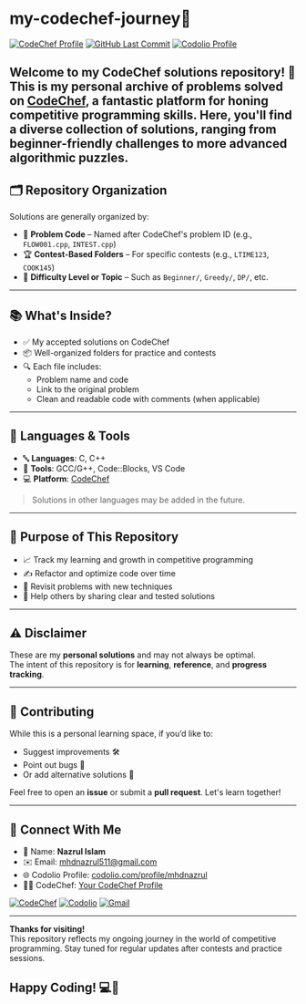 # my-codechef-journey🚀

[![CodeChef Profile](https://img.shields.io/badge/CodeChef-Profile-brightgreen?style=for-the-badge&logo=codechef)](https://www.codechef.com/users/mhdnazrul)
[![GitHub Last Commit](https://img.shields.io/github/last-commit/mhdnazrul/my-codechef-journey?style=for-the-badge&logo=github)](https://github.com/mhdnazrul/my-codechef-journey/commits/main)
[![Codolio Profile](https://img.shields.io/badge/Codolio-Profile-blue?style=flat-square&logo=link)](https://codolio.com/profile/mhdnazrul)

Welcome to my CodeChef solutions repository! 🎉 This is my personal archive of problems solved on [CodeChef](https://www.codechef.com/), a fantastic platform for honing competitive programming skills. Here, you'll find a diverse collection of solutions, ranging from beginner-friendly challenges to more advanced algorithmic puzzles.
---

## 🗂️ Repository Organization

Solutions are generally organized by:

- 🧩 **Problem Code** – Named after CodeChef's problem ID (e.g., `FLOW001.cpp`, `INTEST.cpp`)
- 🏆 **Contest-Based Folders** – For specific contests (e.g., `LTIME123`, `COOK145`)
- 📁 **Difficulty Level or Topic** – Such as `Beginner/`, `Greedy/`, `DP/`, etc.

---

## 📚 What's Inside?

- ✅ My accepted solutions on CodeChef
- 📦 Well-organized folders for practice and contests
- 🔍 Each file includes:
  - Problem name and code
  - Link to the original problem
  - Clean and readable code with comments (when applicable)

---

## 🧠 Languages & Tools

- 🔤 **Languages**: C, C++
- 🧰 **Tools**: GCC/G++, Code::Blocks, VS Code
- 💻 **Platform**: [CodeChef](https://www.codechef.com/)

> Solutions in other languages may be added in the future.

---

## 🎯 Purpose of This Repository

- 📈 Track my learning and growth in competitive programming
- ✍️ Refactor and optimize code over time
- 🧪 Revisit problems with new techniques
- 🌱 Help others by sharing clear and tested solutions

---

## ⚠️ Disclaimer

These are my **personal solutions** and may not always be optimal.  
The intent of this repository is for **learning**, **reference**, and **progress tracking**.

---

## 🤝 Contributing

While this is a personal learning space, if you’d like to:

- Suggest improvements 🛠️  
- Point out bugs 🐞  
- Or add alternative solutions 🔄  

Feel free to open an **issue** or submit a **pull request**. Let's learn together!

---

## 🔗 Connect With Me

- 👤 Name: **Nazrul Islam**
- ✉️ Email: [mhdnazrul511@gmail.com](mailto:mhdnazrul511@gmail.com)
- 🌐 Codolio Profile: [codolio.com/profile/mhdnazrul](https://codolio.com/profile/mhdnazrul)
- 🧑‍💻 CodeChef: [Your CodeChef Profile](https://www.codechef.com/users/mhdnazrul)

[![CodeChef](https://img.shields.io/badge/CodeChef-Profile-brightgreen?style=flat-square&logo=codechef)](https://www.codechef.com/users/mhdnazrul)
[![Codolio](https://img.shields.io/badge/Codolio-Profile-blue?style=flat-square&logo=link)](https://codolio.com/profile/mhdnazrul)
[![Gmail](https://img.shields.io/badge/Email-mhdnazrul511@gmail.com-red?style=flat-square&logo=gmail)](mailto:mhdnazrul511@gmail.com)


---
**Thanks for visiting!**  
This repository reflects my ongoing journey in the world of competitive programming. Stay tuned for regular updates after contests and practice sessions.

**Happy Coding! 💻🌟**
---
